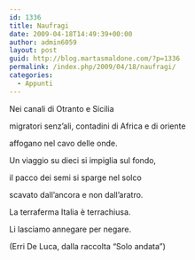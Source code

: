 ```yaml
---
id: 1336
title: Naufragi
date: 2009-04-18T14:49:39+00:00
author: admin6059
layout: post
guid: http://blog.martasmaldone.com/?p=1336
permalink: /index.php/2009/04/18/naufragi/
categories:
  - Appunti
---
```

Nei canali di Otranto e Sicilia
  
migratori senz&#8217;ali, contadini di Africa e di oriente
  
affogano nel cavo delle onde.
  
Un viaggio su dieci si impiglia sul fondo,
  
il pacco dei semi si sparge nel solco
  
scavato dall&#8217;ancora e non dall&#8217;aratro.
  
La terraferma Italia è terrachiusa.
  
Li lasciamo annegare per negare.

(Erri De Luca, dalla raccolta &#8220;Solo andata&#8221;)